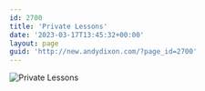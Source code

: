 ```yaml
---
id: 2700
title: 'Private Lessons'
date: '2023-03-17T13:45:32+00:00'
layout: page
guid: 'http://new.andydixon.com/?page_id=2700'
---
```


![Private Lessons](https://i0.wp.com/assets.g8x2.ldn.idrivee2-23.com/posters/Private%20Lessons%2001.jpg?w=1200&ssl=1 "Private Lessons")